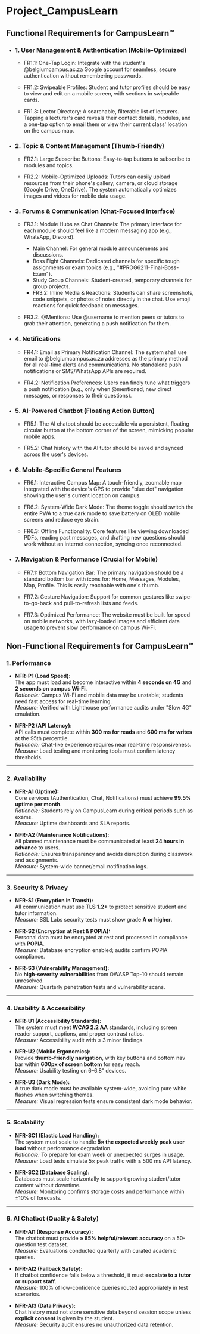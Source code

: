 # Project_CampusLearn

## Functional Requirements for CampusLearn™
- ### 1. User Management & Authentication (Mobile-Optimized)
    - FR1.1: One-Tap Login: Integrate with the student's @belgiumcampus.ac.za Google account for seamless, secure authentication without remembering passwords.

    - FR1.2: Swipeable Profiles: Student and tutor profiles should be easy to view and edit on a mobile screen, with sections in swipeable cards.

    - FR1.3: Lector Directory: A searchable, filterable list of lecturers. Tapping a lecturer's card reveals their contact details, modules, and a one-tap option to email them or view their current class' location on the campus map.

- ### 2. Topic & Content Management (Thumb-Friendly)
    - FR2.1: Large Subscribe Buttons: Easy-to-tap buttons to subscribe to modules and topics.

    - FR2.2: Mobile-Optimized Uploads: Tutors can easily upload resources from their phone's gallery, camera, or cloud storage (Google Drive, OneDrive). The system automatically optimizes images and videos for mobile data usage.

- ### 3. Forums & Communication (Chat-Focused Interface)
    - FR3.1: Module Hubs as Chat Channels: The primary interface for each module should feel like a modern messaging app (e.g., WhatsApp, Discord).
        - Main Channel: For general module announcements and discussions.
        - Boss Fight Channels: Dedicated channels for specific tough assignments or exam topics (e.g., "#PROG6211-Final-Boss-Exam").
        - Study Group Channels: Student-created, temporary channels for group projects.
        - FR3.2: Inline Media & Reactions: Students can share screenshots, code snippets, or photos of notes directly in the chat. Use emoji reactions for quick feedback on messages.

    - FR3.2: @Mentions: Use @username to mention peers or tutors to grab their attention, generating a push notification for them.

- ### 4. Notifications
    - FR4.1: Email as Primary Notification Channel: The system shall use email to @belgiumcampus.ac.za addresses as the primary method for all real-time alerts and communications. No standalone push notifications or SMS/WhatsApp APIs are required.

    - FR4.2: Notification Preferences: Users can finely tune what triggers a push notification (e.g., only when @mentioned, new direct messages, or responses to their questions).

- ### 5. AI-Powered Chatbot (Floating Action Button)
    - FR5.1: The AI chatbot should be accessible via a persistent, floating circular button at the bottom corner of the screen, mimicking popular mobile apps.

    - FR5.2: Chat history with the AI tutor should be saved and synced across the user's devices.

- ### 6. Mobile-Specific General Features
    - FR6.1: Interactive Campus Map: A touch-friendly, zoomable map integrated with the device's GPS to provide "blue dot" navigation showing the user's current location on campus.

    - FR6.2: System-Wide Dark Mode: The theme toggle should switch the entire PWA to a true dark mode to save battery on OLED mobile screens and reduce eye strain.

    - FR6.3: Offline Functionality: Core features like viewing downloaded PDFs, reading past messages, and drafting new questions should work without an internet connection, syncing once reconnected.

- ### 7. Navigation & Performance (Crucial for Mobile)
    - FR7.1: Bottom Navigation Bar: The primary navigation should be a standard bottom bar with icons for: Home, Messages, Modules, Map, Profile. This is easily reachable with one's thumb.

    - FR7.2: Gesture Navigation: Support for common gestures like swipe-to-go-back and pull-to-refresh lists and feeds.

    - FR7.3: Optimized Performance: The website must be built for speed on mobile networks, with lazy-loaded images and efficient data usage to prevent slow performance on campus Wi-Fi.

## Non-Functional Requirements for CampusLearn™

### 1. Performance
- **NFR-P1 (Load Speed):**  
  The app must load and become interactive within **4 seconds on 4G** and **2 seconds on campus Wi-Fi**.  
  *Rationale:* Campus Wi-Fi and mobile data may be unstable; students need fast access for real-time learning.  
  *Measure:* Verified with Lighthouse performance audits under "Slow 4G" emulation.

- **NFR-P2 (API Latency):**  
  API calls must complete within **300 ms for reads** and **600 ms for writes** at the 95th percentile.  
  *Rationale:* Chat-like experience requires near real-time responsiveness.  
  *Measure:* Load testing and monitoring tools must confirm latency thresholds.

---

### 2. Availability
- **NFR-A1 (Uptime):**  
  Core services (Authentication, Chat, Notifications) must achieve **99.5% uptime per month**.  
  *Rationale:* Students rely on CampusLearn during critical periods such as exams.  
  *Measure:* Uptime dashboards and SLA reports.

- **NFR-A2 (Maintenance Notifications):**  
  All planned maintenance must be communicated at least **24 hours in advance** to users.  
  *Rationale:* Ensures transparency and avoids disruption during classwork and assignments.  
  *Measure:* System-wide banner/email notification logs.

---

### 3. Security & Privacy
- **NFR-S1 (Encryption in Transit):**  
  All communication must use **TLS 1.2+** to protect sensitive student and tutor information.  
  *Measure:* SSL Labs security tests must show grade **A or higher**.

- **NFR-S2 (Encryption at Rest & POPIA):**  
  Personal data must be encrypted at rest and processed in compliance with **POPIA**.  
  *Measure:* Database encryption enabled; audits confirm POPIA compliance.

- **NFR-S3 (Vulnerability Management):**  
  No **high-severity vulnerabilities** from OWASP Top-10 should remain unresolved.  
  *Measure:* Quarterly penetration tests and vulnerability scans.

---

### 4. Usability & Accessibility
- **NFR-U1 (Accessibility Standards):**  
  The system must meet **WCAG 2.2 AA** standards, including screen reader support, captions, and proper contrast ratios.  
  *Measure:* Accessibility audit with ≤ 3 minor findings.

- **NFR-U2 (Mobile Ergonomics):**  
  Provide **thumb-friendly navigation**, with key buttons and bottom nav bar within **600px of screen bottom** for easy reach.  
  *Measure:* Usability testing on 6–6.8" devices.

- **NFR-U3 (Dark Mode):**  
  A true dark mode must be available system-wide, avoiding pure white flashes when switching themes.  
  *Measure:* Visual regression tests ensure consistent dark mode behavior.

---

### 5. Scalability
- **NFR-SC1 (Elastic Load Handling):**  
  The system must scale to handle **5× the expected weekly peak user load** without performance degradation.  
  *Rationale:* To prepare for exam week or unexpected surges in usage.  
  *Measure:* Load tests simulate 5× peak traffic with ≤ 500 ms API latency.

- **NFR-SC2 (Database Scaling):**  
  Databases must scale horizontally to support growing student/tutor content without downtime.  
  *Measure:* Monitoring confirms storage costs and performance within ±10% of forecasts.

---

### 6. AI Chatbot (Quality & Safety)
- **NFR-AI1 (Response Accuracy):**  
  The chatbot must provide **≥ 85% helpful/relevant accuracy** on a 50-question test dataset.  
  *Measure:* Evaluations conducted quarterly with curated academic queries.

- **NFR-AI2 (Fallback Safety):**  
  If chatbot confidence falls below a threshold, it must **escalate to a tutor or support staff**.  
  *Measure:* 100% of low-confidence queries routed appropriately in test scenarios.

- **NFR-AI3 (Data Privacy):**  
  Chat history must not store sensitive data beyond session scope unless **explicit consent** is given by the student.  
  *Measure:* Security audit ensures no unauthorized data retention.

